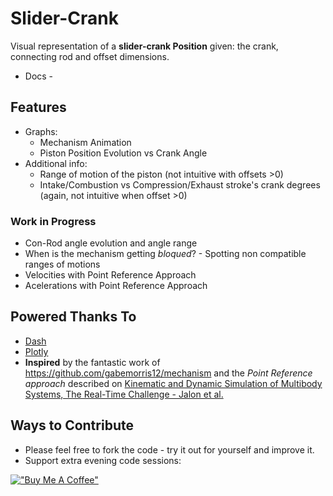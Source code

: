 # Slider-Crank

Visual representation of a **slider-crank Position** given: the crank, connecting rod and offset dimensions.

* Docs -

## Features

* Graphs:
    * Mechanism Animation
    * Piston Position Evolution vs Crank Angle
* Additional info:
    * Range of motion of the piston (not intuitive with offsets >0)
    * Intake/Combustion vs Compression/Exhaust stroke's crank degrees (again, not intuitive when offset >0)

### Work in Progress

* Con-Rod angle evolution and angle range
* When is the mechanism getting *bloqued*? - Spotting non compatible ranges of motions
* Velocities with Point Reference Approach
* Acelerations with Point Reference Approach

## Powered Thanks To

* [Dash](https://github.com/plotly/dash)
* [Plotly](https://github.com/plotly/plotly.py)
* **Inspired** by the fantastic work of <https://github.com/gabemorris12/mechanism> and the *Point Reference approach* described on [Kinematic and Dynamic Simulation of Multibody Systems, The Real-Time Challenge - Jalon et al.](https://link.springer.com/book/10.1007/978-1-4612-2600-0)

## Ways to Contribute

* Please feel free to fork the code - try it out for yourself and improve it.
* Support extra evening code sessions:

[!["Buy Me A Coffee"](https://www.buymeacoffee.com/assets/img/custom_images/orange_img.png)](https://www.buymeacoffee.com/FossEngineer)